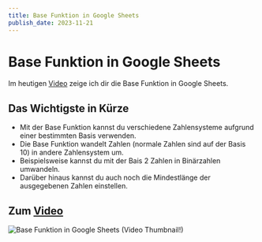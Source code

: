 ```yaml
---
title: Base Funktion in Google Sheets
publish_date: 2023-11-21
---
```


# Base Funktion in Google Sheets

Im heutigen [Video](https://youtu.be/VDqCmnW4dCc) zeige ich dir die Base Funktion in Google Sheets. 

## Das Wichtigste in Kürze

- Mit der Base Funktion kannst du verschiedene Zahlensysteme aufgrund einer bestimmten Basis verwenden.
- Die Base Funktion wandelt Zahlen (normale Zahlen sind auf der Basis 10) in andere Zahlensystem um.
- Beispielsweise kannst du mit der Bais 2 Zahlen in Binärzahlen umwandeln.
- Darüber hinaus kannst du auch noch die Mindestlänge der ausgegebenen Zahlen einstellen.

## Zum [Video](https://youtu.be/VDqCmnW4dCc)

![Base Funktion in Google Sheets (Video Thumbnail!)](../../thumbnails/Fertig528.jpg "Base Funktion in Google Sheets (Video Thumbnail!)")
